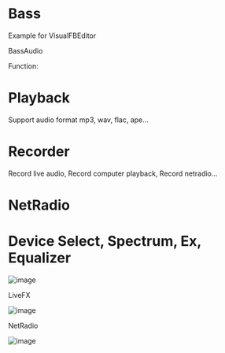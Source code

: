 # Bass
Example for VisualFBEditor

BassAudio

Function: 

# Playback 

Support audio format mp3, wav, flac, ape...

# Recorder

Record live audio, Record computer playback, Record netradio...

# NetRadio

# Device Select, Spectrum, Ex, Equalizer

![image](https://github.com/chunmingwang/Bass/assets/35757455/9cbfbeef-9449-48fc-9777-5e6188d92cc4)

LiveFX

![image](https://user-images.githubusercontent.com/35757455/189489697-ac4c5a8a-298a-491f-ad3f-0fa284c00bb0.png)

NetRadio

![image](https://user-images.githubusercontent.com/35757455/189489725-2a864571-e5b4-4ae3-bca4-e46d589d8bb9.png)
